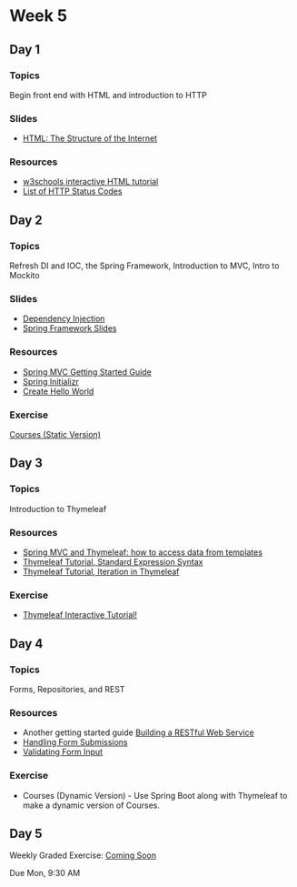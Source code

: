 # Week 5

## Day 1

### Topics

Begin front end with HTML and introduction to HTTP

### Slides

-   [HTML: The Structure of the Internet](https://wecancodeit.github.io/java-slides/frontend/html/#/)

### Resources

-   [w3schools interactive HTML tutorial](https://www.w3schools.com/html/default.asp)
-   [List of HTTP Status Codes](https://en.wikipedia.org/wiki/List_of_HTTP_status_codes)

## Day 2

### Topics

Refresh DI and IOC, the Spring Framework, Introduction to MVC, Intro to Mockito

### Slides

-   [Dependency Injection](https://wecancodeit.github.io/java-slides/objects/dependency-injection/)
-   [Spring Framework Slides](https://wecancodeit.github.io/java-slides/spring/spring-boot/)

### Resources

-   [Spring MVC Getting Started Guide](https://wecancodeit.github.io/java-resources/spring/getting-started-guides/project-setup/)
-   [Spring Initializr](http://start.spring.io/)
-   [Create Hello World](https://spring.io/guides/gs/serving-web-content/)

### Exercise

[Courses (Static Version)](https://wecancodeit.github.io/java-exercises/courses)

## Day 3

### Topics

Introduction to Thymeleaf

### Resources

-   [Spring MVC and Thymeleaf: how to access data from templates](http://www.thymeleaf.org/doc/articles/springmvcaccessdata.html)
-   [Thymeleaf Tutorial, Standard Expression Syntax](http://www.thymeleaf.org/doc/tutorials/3.0/usingthymeleaf.html#standard-expression-syntax)
-   [Thymeleaf Tutorial, Iteration in Thymeleaf](http://www.thymeleaf.org/doc/tutorials/3.0/usingthymeleaf.html#iteration)

### Exercise

-   [Thymeleaf Interactive Tutorial!](http://itutorial.thymeleaf.org/)

## Day 4

### Topics

Forms, Repositories, and REST

### Resources

-   Another getting started guide [Building a RESTful Web Service](https://spring.io/guides/gs/rest-service/)
-   [Handling Form Submissions](https://spring.io/guides/gs/handling-form-submission/)
-   [Validating Form Input](https://spring.io/guides/gs/validating-form-input/)

### Exercise

-   Courses (Dynamic Version) - Use Spring Boot along with Thymeleaf to make a dynamic version of Courses.

## Day 5

Weekly Graded Exercise: [Coming Soon]()

Due Mon, 9:30 AM
